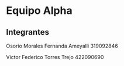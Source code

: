 # Equipo Alpha
## Integrantes

Osorio Morales Fernanda Ameyalli
319092846

Victor Federico Torres Trejo
422090690




